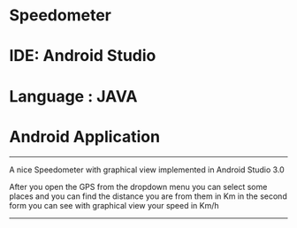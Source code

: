 # Speedometer

# IDE: Android Studio

# Language : JAVA

# Android Application

-------------------------------------------------------------------------

A nice Speedometer with graphical view implemented in Android Studio 3.0

After you open the GPS from the dropdown menu you can select some places and you can find the distance you are from them in Km
in the second form you can see with graphical view your speed in Km/h

------------------------------------------------------------------------
